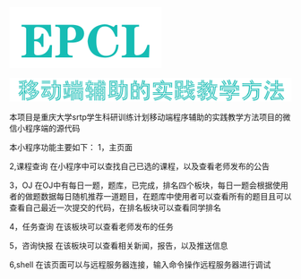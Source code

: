 
![Image text](https://raw.githubusercontent.com/morinoalter/EPCL/master/icon/EPCL.png)

![Image text](https://raw.githubusercontent.com/morinoalter/EPCL/master/icon/jiaoxue.png)

本项目是重庆大学srtp学生科研训练计划移动端程序辅助的实践教学方法项目的微信小程序端的源代码

本小程序功能主要如下：
1，主页面

2,课程查询
  在小程序中可以查找自己已选的课程，以及查看老师发布的公告
  


3，OJ
  在OJ中有每日一题，题库，已完成，排名四个板块，每日一题会根据使用者的做题数据每日随机推荐一道题目，在题库中使用者可以查看所有的题目且可以查看自己最近一次提交的代码，在排名板块可以查看同学排名
  
  
4，任务查询
  在该板块可以查看老师发布的任务
  

5，咨询快报
  在该板块可以查看相关新闻，报告，以及推送信息
  

6,shell
  在该页面可以与远程服务器连接，输入命令操作远程服务器进行调试
